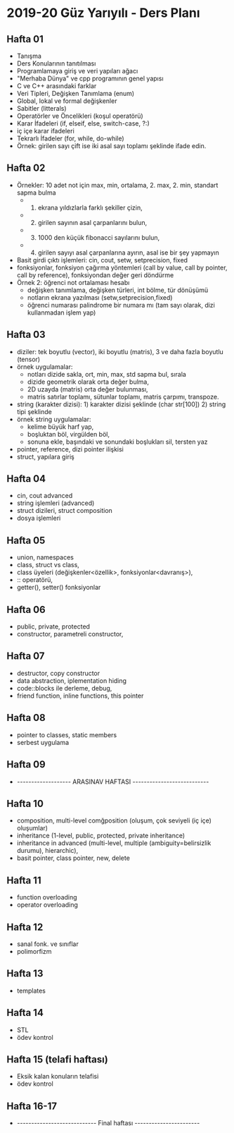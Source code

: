 # 2019-20 Güz Yarıyılı - Ders Planı

## Hafta 01
* Tanışma
* Ders Konularının tanıtılması
* Programlamaya giriş ve veri yapıları ağacı
* "Merhaba Dünya" ve cpp programının genel yapısı
* C ve C++ arasındaki farklar
* Veri Tipleri, Değişken Tanımlama (enum)
* Global, lokal ve formal değişkenler
* Sabitler (litterals)
* Operatörler ve Öncelikleri (koşul operatörü)
* Karar İfadeleri (if, elseif, else, switch-case, ?:)
* iç içe karar ifadeleri
* Tekrarlı İfadeler (for, while, do-while)
* Örnek: girilen sayı çift ise iki asal sayı toplamı şeklinde ifade edin.
  
## Hafta 02
* Örnekler: 10 adet not için max, min, ortalama, 2. max, 2. min, standart sapma bulma
  * 1) ekrana yıldızlarla farklı şekiller çizin, 
  * 2) girilen sayının asal çarpanlarını bulun, 
  * 3) 1000 den küçük fibonacci sayılarını bulun, 
  * 4) girilen sayıyı asal çarpanlarına ayırın, asal ise bir şey yapmayın
* Basit girdi çıktı işlemleri: cin, cout, setw, setprecision, fixed
* fonksiyonlar, fonksiyon çağırma yöntemleri (call by value, call by pointer, call by reference), fonksiyondan değer geri döndürme
* Örnek 2: öğrenci not ortalaması hesabı
  * değişken tanımlama, değişken türleri, int bölme, tür dönüşümü
  * notların ekrana yazılması (setw,setprecision,fixed)
  * öğrenci numarası palindrome bir numara mı (tam sayı olarak, dizi kullanmadan işlem yap)

## Hafta 03
* diziler: tek boyutlu (vector), iki boyutlu (matris), 3 ve daha fazla boyutlu (tensor)
* örnek uygulamalar: 
  * notları dizide sakla, ort, min, max, std sapma bul, sırala
  * dizide geometrik olarak orta değer bulma,
  * 2D uzayda (matris) orta değer bulunması,
  * matris satırlar toplamı, sütunlar toplamı, matris çarpımı, transpoze.
* string (karakter dizisi): 1) karakter dizisi şeklinde (char str[100]) 2) string tipi şeklinde
* örnek string uygulamalar: 
  * kelime büyük harf yap, 
  * boşluktan böl, virgülden böl, 
  * sonuna ekle, başındaki ve sonundaki boşlukları sil, tersten yaz
* pointer, reference, dizi pointer ilişkisi
* struct, yapılara giriş
  
## Hafta 04
* cin, cout advanced
* string işlemleri (advanced)
* struct dizileri, struct composition
* dosya işlemleri

## Hafta 05
* union, namespaces
* class, struct vs class, 
* class üyeleri (değişkenler<özellik>, fonksiyonlar<davranış>), 
* :: operatörü, 
* getter(), setter() fonksiyonlar
  
  
## Hafta 06
* public, private, protected
* constructor, parametreli constructor, 

## Hafta 07
* destructor, copy constructor
* data abstraction, iplementation hiding
* code::blocks ile derleme, debug,
* friend function, inline functions, this pointer

## Hafta 08
* pointer to classes, static members
* serbest uygulama

## Hafta 09
* ------------------- ARASINAV HAFTASI ---------------------------

## Hafta 10
* composition, multi-level comğposition (oluşum, çok seviyeli (iç içe) oluşumlar)
* inheritance (1-level, public, protected, private inheritance)
* inheritance in advanced (multi-level, multiple (ambiguity=belirsizlik durumu), hierarchic),
* basit pointer, class pointer, new, delete
  
## Hafta 11
* function overloading
* operator overloading

## Hafta 12
* sanal fonk. ve sınıflar
* polimorfizm
  
## Hafta 13
* templates
  
## Hafta 14
* STL
* ödev kontrol

## Hafta 15 (telafi haftası)
* Eksik kalan konuların telafisi
* ödev kontrol

## Hafta 16-17
* ---------------------------- Final haftası -----------------------
